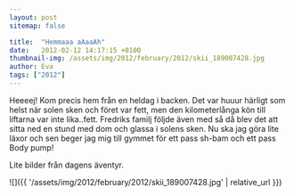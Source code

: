 ```yaml
---
layout: post
sitemap: false

title:  "Hemmaaa aAaaAh"
date:   2012-02-12 14:17:15 +0100
thumbnail-img: /assets/img/2012/february/2012/skii_189007428.jpg
author: Eva
tags: ["2012"]
---
```


Heeeej! Kom precis hem från en heldag i backen. Det var huuur härligt som helst när solen sken och föret var fett, men den kilometerlånga kön till liftarna var inte lika..fett. Fredriks familj följde även med så då blev det att sitta ned en stund med dom och glassa i solens sken. Nu ska jag göra lite läxor och sen beger jag mig till gymmet för ett pass sh-bam och ett pass Body pump!






Lite bilder från dagens äventyr.

![]({{ '/assets/img/2012/february/2012/skii_189007428.jpg'  | relative_url }})

